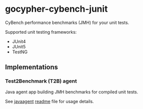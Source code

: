 # gocypher-cybench-junit

CyBench performance benchmarks (JMH) for your unit tests. 

Supported unit testing frameworks:

* JUnit4
* JUnit5
* TestNG

## Implementations

### Test2Benchmark (T2B) agent

Java agent app building JMH benchmarks for compiled unit tests.

See [javaagent](javaagent) [readme](javaagent/README.md) file for usage details. 
